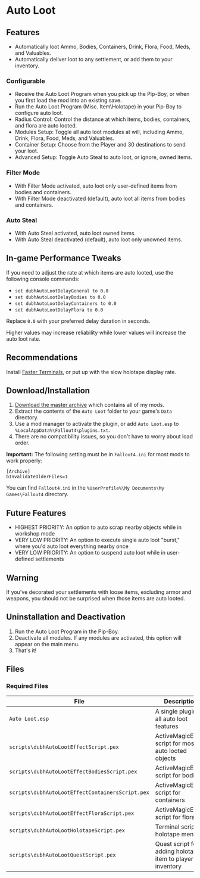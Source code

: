 # Auto Loot

## Features

* Automatically loot Ammo, Bodies, Containers, Drink, Flora, Food, Meds, and Valuables.
* Automatically deliver loot to any settlement, or add them to your inventory.

### Configurable

* Receive the Auto Loot Program when you pick up the Pip-Boy, or when you first load the mod into an existing save.
* Run the Auto Loot Program (Misc. Item\Holotape) in your Pip-Boy to configure auto loot.
* Radius Control: Control the distance at which items, bodies, containers, and flora are auto looted.
* Modules Setup: Toggle all auto loot modules at will, including Ammo, Drink, Flora, Food, Meds, and Valuables.
* Container Setup: Choose from the Player and 30 destinations to send your loot.
* Advanced Setup: Toggle Auto Steal to auto loot, or ignore, owned items.

### Filter Mode

* With Filter Mode activated, auto loot only user-defined items from bodies and containers.
* With Filter Mode deactivated (default), auto loot all items from bodies and containers.

### Auto Steal

* With Auto Steal activated, auto loot owned items.
* With Auto Steal deactivated (default), auto loot only unowned items.

## In-game Performance Tweaks

If you need to adjust the rate at which items are auto looted, use the following console commands:

* `set dubhAutoLootDelayGeneral to 0.0`
* `set dubhAutoLootDelayBodies to 0.0`
* `set dubhAutoLootDelayContainers to 0.0`
* `set dubhAutoLootDelayFlora to 0.0`

Replace `0.0` with your preferred delay duration in seconds.

Higher values may increase reliability while lower values will increase the auto loot rate.

## Recommendations

Install [Faster Terminals](https://github.com/fireundubh/fo4-mods/tree/master/Faster%20Terminals), or put up with the slow holotape display rate.

## Download/Installation

1. [Download the master archive](https://github.com/fireundubh/fo4-mods/archive/master.zip) which contains all of my mods.
2. Extract the contents of the `Auto Loot` folder to your game's `Data` directory.
3. Use a mod manager to activate the plugin, or add `Auto Loot.esp` to `%LocalAppData%\Fallout4\plugins.txt`.
4. There are no compatibility issues, so you don't have to worry about load order.

**Important:** The following setting must be in `Fallout4.ini` for most mods to work properly:

```
[Archive]
bInvalidateOlderFiles=1
```

You can find `Fallout4.ini` in the `%UserProfile%\My Documents\My Games\Fallout4` directory.

## Future Features

* HIGHEST PRIORITY: An option to auto scrap nearby objects while in workshop mode
* VERY LOW PRIORITY: An option to execute single auto loot "burst," where you'd auto loot everything nearby once
* VERY LOW PRIORITY: An option to suspend auto loot while in user-defined settlements

## Warning

If you've decorated your settlements with loose items, excluding armor and weapons, you should not be surprised when those items are auto looted.

## Uninstallation and Deactivation

1. Run the Auto Loot Program in the Pip-Boy.
2. Deactivate all modules. If any modules are activated, this option will appear on the main menu.
3. That's it!

## Files

### Required Files

File | Description
--- | ---
`Auto Loot.esp` | A single plugin for all auto loot features
`scripts\dubhAutoLootEffectScript.pex` | ActiveMagicEffect script for most auto looted objects
`scripts\dubhAutoLootEffectBodiesScript.pex` | ActiveMagicEffect script for bodies
`scripts\dubhAutoLootEffectContainersScript.pex` | ActiveMagicEffect script for containers
`scripts\dubhAutoLootEffectFloraScript.pex` | ActiveMagicEffect script for flora
`scripts\dubhAutoLootHolotapeScript.pex` | Terminal script for holotape menu
`scripts\dubhAutoLootQuestScript.pex` | Quest script for adding holotape item to player's inventory
